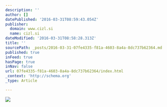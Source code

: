 ```yaml
---
description: ''
author: []
datePublished: '2016-03-31T08:59:43.054Z'
publisher:
  domain: www.cizl.si
  name: cizl.si
dateModified: '2016-03-31T08:58:28.313Z'
title: ''
sourcePath: _posts/2016-03-31-07fe4335-f81a-4603-8a4a-8dc737b62364.md
published: true
inFeed: true
hasPage: true
inNav: false
url: 07fe4335-f81a-4603-8a4a-8dc737b62364/index.html
_context: 'http://schema.org'
_type: Article

---
```

![](https://mir-s3-cdn-cf.behance.net/project_modules/disp/3174c433483117.56acb0a5d2056.jpg)